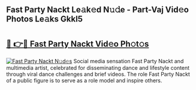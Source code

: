 ## Fast Party Nackt Le𝚊k𝚎d N𝚞𝚍e - Part-Vaj Vid𝚎o Photos Le𝚊ks GkkI5

# <h2><a href="http://fb0na6b.evod.top/?m=Fast+Party+Nackt">🔗 👉🔴 Fast Party Nackt Vid𝚎o Ph𝚘t𝚘s</a></h2>

[![Fast Party Nackt N𝚞d𝚎s](https://i.imgur.com/8V9OHl7.gif)](http://fb0na6b.evod.top/?m=Fast+Party+Nackt)
Social media sensation Fast Party Nackt and multimedia artist, celebrated for disseminating dance and lifestyle content through viral dance challenges and brief videos. The role Fast Party Nackt of a public figure is to serve as a role model and inspire others. 
